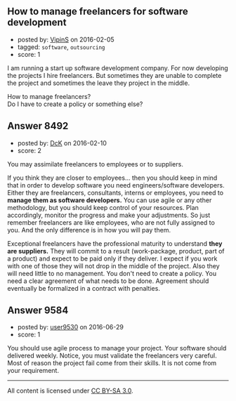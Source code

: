 ## How to manage freelancers for software development

- posted by: [VipinS](https://stackexchange.com/users/3685876/vipins) on 2016-02-05
- tagged: `software`, `outsourcing`
- score: 1

I am running a start up software development company. For now developing the projects I hire freelancers. But sometimes they are unable to complete the project and sometimes the leave they project in the middle. 

How to manage freelancers?<br /> 
Do I have to create a policy or something else?


## Answer 8492

- posted by: [DcK](https://stackexchange.com/users/5583155/dck) on 2016-02-10
- score: 2

You may assimilate freelancers to employees or to suppliers. 

If you think they are closer to employees... then you should keep in mind that in order to develop software you need engineers/software developers. Either they are freelancers, consultants, interns or employees, you need to **manage them as software developers.** 
You can use agile or any other methodology, but you should keep control of your resources. Plan accordingly, monitor the progress and make your adjustments. So just remember freelancers are like employees, who are not fully assigned to you. And the only difference is in how you will pay them. 

Exceptional freelancers have the professional maturity to understand **they are suppliers.** They will commit to a result (work-package, product, part of a product) and expect to be paid only if they deliver. I expect if you work with one of those they will not drop in the middle of the project. Also they will need little to no management. You don't need to create a policy. You need a clear agreement of what needs to be done. Agreement should eventually be formalized in a contract with penalties.


## Answer 9584

- posted by: [user9530](https://stackexchange.com/users/7100585/user9530) on 2016-06-29
- score: 1

You should use agile process to manage your project. Your software should delivered weekly. Notice, you must validate the freelancers very careful. Most of reason the project fail come from their skills. It is not come from your requirement.
 



---

All content is licensed under [CC BY-SA 3.0](https://creativecommons.org/licenses/by-sa/3.0/).
